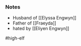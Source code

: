 ### Notes
- Husband of [[Elyssa Engwyn]]
- Father of [[Fraeyda]]
- hated by [[Eliyen Engwyn]]

#high-elf 